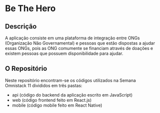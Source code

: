 # Be The Hero

## Descrição

A aplicação consiste em uma plataforma de integração entre ONGs (Organização Não Governamental) e pessoas que estão dispostas a ajudar essas ONGs, pois as ONG comumente se financiam através de doações e existem pessoas que possuem disponibilidade para ajudar.

## O Repositório

Neste repositório encontram-se os códigos utilizados na Semana Omnistack 11 divididos em três pastas:

- api (código do backend da aplicação escrito em JavaScript)
- web (código frontend feito em React.js)
- mobile (código mobile feito em React Native)
